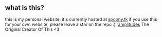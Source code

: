 ## what is this?
this is my personal website, it's currently hosted at [spoony.tk](https://spoony.tk)
if you use this for your own website, please leave a star on the repo :), [amplitudes](https://github.com/amplitudesxd) The Original Creator Of This <3
